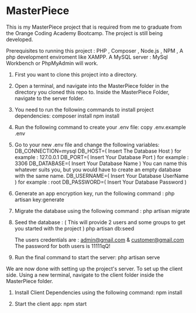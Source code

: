 # MasterPiece

This is my MasterPiece project that is required from me to graduate from the Orange Coding Academy Bootcamp.
The project is still being developed. 

Prerequisites to running this project : PHP , Composer , Node.js , NPM , A php development enviroment like XAMPP. A MySQL server : MySql Workbench or PhpMyAdmin will work.

1) First you want to clone this project into a directory.

2) Open a terminal, and navigate into the MasterPiece folder in the directory you cloned this repo to. Inside the MasterPiece Folder, navigate to the server folder.

3) You need to run the following commands to install project dependencies:
   composer install
   npm install
   
4) Run the following command to create your .env file:
   copy .env.example .env
   
5) Go to your new .env file and change the following variables:
   DB_CONNECTION=mysql
   DB_HOST=( Insert The Database Host ) for example : 127.0.0.1
   DB_PORT=( Insert Your Database Port ) for example : 3306
   DB_DATABASE=( Insert Your Database Name ) You can name this whatever suits you, but you would have to create an empty database with the same name.
   DB_USERNAME=( Insert Your Database UserName ) for example : root
   DB_PASSWORD=( Insert Your Database Password )

6) Generate an app encryption key, run the following command :
   php artisan key:generate

7) Migrate the database using the following command :
   php artisan migrate

8) Seed the database : ( This will provide 2 users and some groups to get you started with the project )
   php artisan db:seed

   The users credentials are : admin@gmail.com & customer@gmail.com
   The password for both users is 11111qQ!

9) Run the final command to start the server:
   php artisan serve
   
We are now done with setting up the project's server.
To set up the client side. Using a new terminal, navigate to the client folder inside the MasterPiece folder.

1) Install Client Dependencies using the following command:
   npm install

2) Start the client app:
   npm start
   

